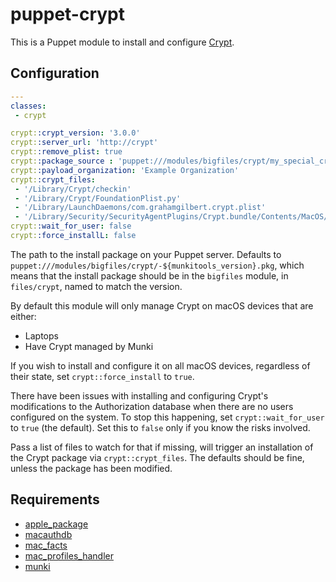# puppet-crypt

This is a Puppet module to install and configure [Crypt](https://github.com/grahamgilbert/crypt).

## Configuration

``` yaml
---
classes:
 - crypt

crypt::crypt_version: '3.0.0'
crypt::server_url: 'http://crypt'
crypt::remove_plist: true
crypt::package_source : 'puppet:///modules/bigfiles/crypt/my_special_crypt.pkg'
crypt::payload_organization: 'Example Organization'
crypt::crypt_files:
 - '/Library/Crypt/checkin'
 - '/Library/Crypt/FoundationPlist.py'
 - '/Library/LaunchDaemons/com.grahamgilbert.crypt.plist'
 - '/Library/Security/SecurityAgentPlugins/Crypt.bundle/Contents/MacOS/Crypt'
crypt::wait_for_user: false
crypt::force_installL: false
```

The path to the install package on your Puppet server. Defaults to `puppet:///modules/bigfiles/crypt/-${munkitools_version}.pkg`, which means that the install package should be in the `bigfiles` module, in `files/crypt`, named to match the version.

By default this module will only manage Crypt on macOS devices that are either:
* Laptops
* Have Crypt managed by Munki

If you wish to install and configure it on all macOS devices, regardless of their state, set `crypt::force_install` to `true`.

There have been issues with installing and configuring Crypt's modifications to the Authorization database when there are no users configured on the system. To stop this happening, set `crypt::wait_for_user` to `true` (the default). Set this to `false` only if you know the risks involved.

Pass a list of files to watch for that if missing, will trigger an installation of the Crypt package via `crypt::crypt_files`. The defaults should be fine, unless the package has been modified.

## Requirements
* [apple_package](https://github.com/macadmins/puppet-apple_package)
* [macauthdb](https://github.com/macadmins/puppet-macauthdb)
* [mac_facts](https://github.com/grahamgilbert/grahamgilbert-mac_facts)
* [mac_profiles_handler](https://github.com/keeleysam/puppet-mac_profiles_handler)
* [munki](https://github.com/airbnb/puppet-munki)
